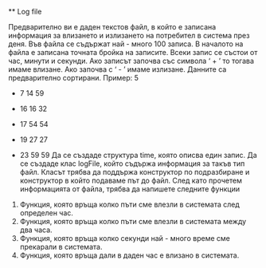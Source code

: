 ** Log file

Предварително ви е даден текстов файл, в който е записана информация за
влизането и излизането на потребител в система през деня. Във файла се
съдържат най - много 100 записа. В началото на файла е записана точната бройка
на записите. Всеки запис се състои от час, минути и секунди. Ако записът започва
със символа ‘ + ’ то тогава имаме влизане. Ако започва с ‘ - ’ имаме излизане.
Данните са предварително сортирани.
Пример:
5
- 7 14 59
+ 16 16 32
- 17 54 54
+ 19 27 27
- 23 59 59
Да се създаде структура time, която описва един запис. Да се създаде клас logFile,
който съдържа информация за такъв тип файл. Класът трябва да поддържа
конструктор по подразбиране и конструктор в който подаваме път до файл. След
като прочетем информацията от файла, трябва да напишете следните функции
1. Функция, която връща колко пъти сме влезли в системата след определен час.
2. Функция, която връща колко пъти сме влезли в системата между два часа.
3. Функция, която връща колко секунди най - много време сме прекарали в
системата.
4. Функция, която връща дали в даден час е влизано в системата.
